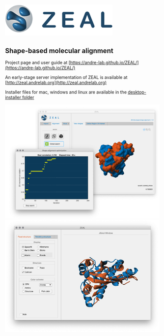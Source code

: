 # <img src="/docs/mkdocs/docs/images/zealLogo.svg" height="100px">

## Shape-based molecular alignment
Project page and user guide at [https://andre-lab.github.io/ZEAL/](https://andre-lab.github.io/ZEAL/)

An early-stage server implementation of ZEAL is available at [http://zeal.andrelab.org](http://zeal.andrelab.org)

Installer files for mac, windows and linux are available in the [desktop-installer folder](https://github.com/Andre-lab/ZEAL/tree/master/desktop_installer) 

<img src="/docs/mkdocs/docs/images/ZEAL/win/ZealRF_search_duoWin.png" > 

<img src="/docs/mkdocs/docs/images/ZEAL/win/ZealRF_JSmol_aligned.png" > 



